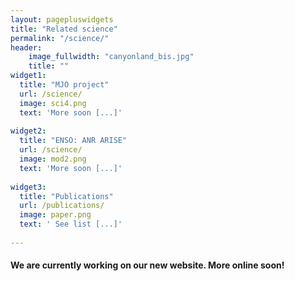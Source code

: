 ```yaml
---
layout: pagepluswidgets
title: "Related science"
permalink: "/science/"
header:
    image_fullwidth: "canyonland_bis.jpg"
    title: ""
widget1:
  title: "MJO project"
  url: /science/
  image: sci4.png
  text: 'More soon [...]'
  
widget2:
  title: "ENSO: ANR ARISE"
  url: /science/
  image: mod2.png
  text: 'More soon [...]'
  
widget3:
  title: "Publications"
  url: /publications/
  image: paper.png
  text: ' See list [...]'
   
---
```



#### We are currently working on our new website. More online soon!
